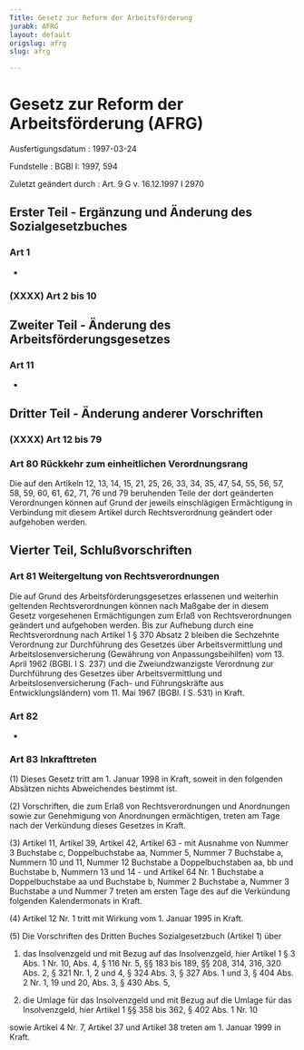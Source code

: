 ```yaml
---
Title: Gesetz zur Reform der Arbeitsförderung
jurabk: AFRG
layout: default
origslug: afrg
slug: afrg

---
```


# Gesetz zur Reform der Arbeitsförderung (AFRG)

Ausfertigungsdatum
:   1997-03-24

Fundstelle
:   BGBl I: 1997, 594

Zuletzt geändert durch
:   Art. 9 G v. 16.12.1997 I 2970

## Erster Teil - Ergänzung und Änderung des Sozialgesetzbuches

### Art 1

-

### (XXXX) Art 2 bis 10

## Zweiter Teil - Änderung des Arbeitsförderungsgesetzes

### Art 11

-

## Dritter Teil - Änderung anderer Vorschriften

### (XXXX) Art 12 bis 79

### Art 80 Rückkehr zum einheitlichen Verordnungsrang

Die auf den Artikeln 12, 13, 14, 15, 21, 25, 26, 33, 34, 35, 47, 54,
55, 56, 57, 58, 59, 60, 61, 62, 71, 76 und 79 beruhenden Teile der
dort geänderten Verordnungen können auf Grund der jeweils
einschlägigen Ermächtigung in Verbindung mit diesem Artikel durch
Rechtsverordnung geändert oder aufgehoben werden.

## Vierter Teil, Schlußvorschriften

### Art 81 Weitergeltung von Rechtsverordnungen

Die auf Grund des Arbeitsförderungsgesetzes erlassenen und weiterhin
geltenden Rechtsverordnungen können nach Maßgabe der in diesem Gesetz
vorgesehenen Ermächtigungen zum Erlaß von Rechtsverordnungen geändert
und aufgehoben werden. Bis zur Aufhebung durch eine Rechtsverordnung
nach Artikel 1 § 370 Absatz 2 bleiben die Sechzehnte Verordnung zur
Durchführung des Gesetzes über Arbeitsvermittlung und
Arbeitslosenversicherung (Gewährung von Anpassungsbeihilfen) vom 13.
April 1962 (BGBl. I S. 237) und die Zweiundzwanzigste Verordnung zur
Durchführung des Gesetzes über Arbeitsvermittlung und
Arbeitslosenversicherung (Fach- und Führungskräfte aus
Entwicklungsländern) vom 11. Mai 1967 (BGBl. I S. 531) in Kraft.

### Art 82

-

### Art 83 Inkrafttreten

(1) Dieses Gesetz tritt am 1. Januar 1998 in Kraft, soweit in den
folgenden Absätzen nichts Abweichendes bestimmt ist.

(2) Vorschriften, die zum Erlaß von Rechtsverordnungen und Anordnungen
sowie zur Genehmigung von Anordnungen ermächtigen, treten am Tage nach
der Verkündung dieses Gesetzes in Kraft.

(3) Artikel 11, Artikel 39, Artikel 42, Artikel 63 - mit Ausnahme von
Nummer 3 Buchstabe c, Doppelbuchstabe aa, Nummer 5, Nummer 7 Buchstabe
a, Nummern 10 und 11, Nummer 12 Buchstabe a Doppelbuchstaben aa, bb
und Buchstabe b, Nummern 13 und 14 - und Artikel 64 Nr. 1 Buchstabe a
Doppelbuchstabe aa und Buchstabe b, Nummer 2 Buchstabe a, Nummer 3
Buchstabe a und Nummer 7 treten am ersten Tage des auf die Verkündung
folgenden Kalendermonats in Kraft.

(4) Artikel 12 Nr. 1 tritt mit Wirkung vom 1. Januar 1995 in Kraft.

(5) Die Vorschriften des Dritten Buches Sozialgesetzbuch (Artikel 1)
über

1.  das Insolvenzgeld und mit Bezug auf das Insolvenzgeld, hier Artikel 1
    § 3 Abs. 1 Nr. 10, Abs. 4, § 116 Nr. 5, §§ 183 bis 189, §§ 208, 314,
    316, 320 Abs. 2, § 321 Nr. 1, 2 und 4, § 324 Abs. 3, § 327 Abs. 1 und
    3, § 404 Abs. 2 Nr. 1, 19 und 20, Abs. 3, § 430 Abs. 5,


2.  die Umlage für das Insolvenzgeld und mit Bezug auf die Umlage für das
    Insolvenzgeld, hier Artikel 1 §§ 358 bis 362, § 402 Abs. 1 Nr. 10



sowie Artikel 4 Nr. 7, Artikel 37 und Artikel 38 treten am 1. Januar
1999 in Kraft.

